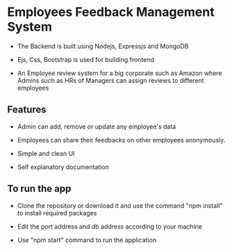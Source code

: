 # Employees Feedback Management System

- The Backend is built using Nodejs, Expressjs and MongoDB

- Ejs, Css, Bootstrap is used for building frontend

- An Employee review system for a big corporate such as Amazon where Admins such as HRs of Managers can assign reviews to different employees


## Features

- Admin can add, remove or update any employee's data

- Employees can share their feedbacks on other employees anonymously.

- Simple and clean UI

- Self explanatory documentation


## To run the app

- Clone the repository or download it and use the command "npm install" to install required packages

- Edit the port address and db address according to your machine

- Use "npm start" command to run the application

